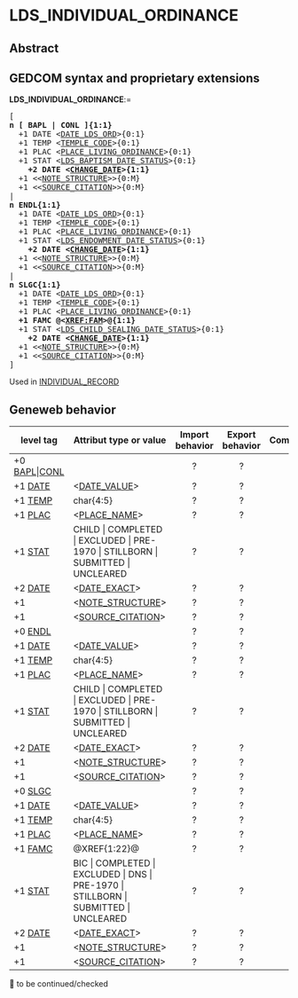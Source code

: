 ﻿<!-- licence GPL V2, cf https://github.com/TitiFix/geneweb -->
# LDS_INDIVIDUAL_ORDINANCE
## Abstract

## GEDCOM syntax and proprietary extensions

**LDS_INDIVIDUAL_ORDINANCE**:=
<pre>
[
<b>n [ BAPL | CONL ]{1:1}</b>
  +1 DATE &lt;<a href=Ged.DATE_LDS_ORD.md>DATE_LDS_ORD</a>&gt;{0:1}
  +1 TEMP &lt;<a href=Ged.TEMPLE_CODE.md>TEMPLE_CODE</a>&gt;{0:1}
  +1 PLAC &lt;<a href=Ged.PLACE_LIVING_ORDINANCE.md>PLACE_LIVING_ORDINANCE</a>&gt;{0:1}
  +1 STAT &lt;<a href=Ged.LDS_BAPTISM_DATE_STATUS.md>LDS_BAPTISM_DATE_STATUS</a>&gt;{0:1}
<b>    +2 DATE &lt;<a href=Ged.CHANGE_DATE.md>CHANGE_DATE</a>&gt;{1:1}</b>
  +1 &lt;&lt;<a href=Ged.NOTE_STRUCTURE.md>NOTE_STRUCTURE</a>&gt;&gt;{0:M}
  +1 &lt;&lt;<a href=Ged.SOURCE_CITATION.md>SOURCE_CITATION</a>&gt;&gt;{0:M}
|
<b>n ENDL{1:1}</b>
  +1 DATE &lt;<a href=Ged.DATE_LDS_ORD.md>DATE_LDS_ORD</a>&gt;{0:1}
  +1 TEMP &lt;<a href=Ged.TEMPLE_CODE.md>TEMPLE_CODE</a>&gt;{0:1}
  +1 PLAC &lt;<a href=Ged.PLACE_LIVING_ORDINANCE.md>PLACE_LIVING_ORDINANCE</a>&gt;{0:1}
  +1 STAT &lt;<a href=Ged.LDS_ENDOWMENT_DATE_STATUS.md>LDS_ENDOWMENT_DATE_STATUS</a>&gt;{0:1}
<b>    +2 DATE &lt;<a href=Ged.CHANGE_DATE.md>CHANGE_DATE</a>&gt;{1:1}</b>
  +1 &lt;&lt;<a href=Ged.NOTE_STRUCTURE.md>NOTE_STRUCTURE</a>&gt;&gt;{0:M}
  +1 &lt;&lt;<a href=Ged.SOURCE_CITATION.md>SOURCE_CITATION</a>&gt;&gt;{0:M}
|
<b>n SLGC{1:1}</b>
  +1 DATE &lt;<a href=Ged.DATE_LDS_ORD.md>DATE_LDS_ORD</a>&gt;{0:1}
  +1 TEMP &lt;<a href=Ged.TEMPLE_CODE.md>TEMPLE_CODE</a>&gt;{0:1}
  +1 PLAC &lt;<a href=Ged.PLACE_LIVING_ORDINANCE.md>PLACE_LIVING_ORDINANCE</a>&gt;{0:1}
<b>  +1 FAMC @&lt;<a href=Ged.XREF_FAM.md>XREF:FAM</a>&gt;@{1:1}</b>
  +1 STAT &lt;<a href=Ged.LDS_CHILD_SEALING_DATE_STATUS.md>LDS_CHILD_SEALING_DATE_STATUS</a>&gt;{0:1}
<b>    +2 DATE &lt;<a href=Ged.CHANGE_DATE.md>CHANGE_DATE</a>&gt;{1:1}</b>
  +1 &lt;&lt;<a href=Ged.NOTE_STRUCTURE.md>NOTE_STRUCTURE</a>&gt;&gt;{0:M}
  +1 &lt;&lt;<a href=Ged.SOURCE_CITATION.md>SOURCE_CITATION</a>&gt;&gt;{0:M}
]
</pre>
Used in <a href=Ged.INDIVIDUAL_RECORD.md>INDIVIDUAL_RECORD</a><br />


## Geneweb behavior



level tag  | Attribut type or value | Import behavior | Export behavior  | Comment 
---------- | ------------- | :---------------: | :-----------------:| -----------
+0 <a href=Ged.GLOSSARY.md#bapl>BAPL</a>\|<a href=Ged.GLOSSARY.md#conl>CONL</a> |  | ? | ? | 
+1 <a href=Ged.GLOSSARY.md#date>DATE</a> | &lt;<a href=Ged.DATE_VALUE.md>DATE_VALUE</a>&gt; | ? | ? | 
+1 <a href=Ged.GLOSSARY.md#temp>TEMP</a> | char{4:5} | ? | ? | 
+1 <a href=Ged.GLOSSARY.md#plac>PLAC</a> | &lt;<a href=Ged.PLACE_NAME.md>PLACE_NAME</a>&gt; | ? | ? | 
+1 <a href=Ged.GLOSSARY.md#stat>STAT</a> |  CHILD \| COMPLETED \| EXCLUDED \| PRE-1970 \| STILLBORN \| SUBMITTED \| UNCLEARED  | ? | ? | 
+2 <a href=Ged.GLOSSARY.md#date>DATE</a> | &lt;<a href=Ged.DATE_EXACT.md>DATE_EXACT</a>&gt; | ? | ? | 
+1  | &lt;<a href=Ged.NOTE_STRUCTURE.md>NOTE_STRUCTURE</a>&gt; | ? | ? | 
+1  | &lt;<a href=Ged.SOURCE_CITATION.md>SOURCE_CITATION</a>&gt; | ? | ? | 
+0 <a href=Ged.GLOSSARY.md#endl>ENDL</a> |  | ? | ? | 
+1 <a href=Ged.GLOSSARY.md#date>DATE</a> | &lt;<a href=Ged.DATE_VALUE.md>DATE_VALUE</a>&gt; | ? | ? | 
+1 <a href=Ged.GLOSSARY.md#temp>TEMP</a> | char{4:5} | ? | ? | 
+1 <a href=Ged.GLOSSARY.md#plac>PLAC</a> | &lt;<a href=Ged.PLACE_NAME.md>PLACE_NAME</a>&gt; | ? | ? | 
+1 <a href=Ged.GLOSSARY.md#stat>STAT</a> |  CHILD \| COMPLETED \| EXCLUDED \| PRE-1970 \|  STILLBORN \| SUBMITTED \| UNCLEARED  | ? | ? | 
+2 <a href=Ged.GLOSSARY.md#date>DATE</a> | &lt;<a href=Ged.DATE_EXACT.md>DATE_EXACT</a>&gt; | ? | ? | 
+1  | &lt;<a href=Ged.NOTE_STRUCTURE.md>NOTE_STRUCTURE</a>&gt; | ? | ? | 
+1  | &lt;<a href=Ged.SOURCE_CITATION.md>SOURCE_CITATION</a>&gt; | ? | ? | 
+0 <a href=Ged.GLOSSARY.md#slgc>SLGC</a> |  | ? | ? | 
+1 <a href=Ged.GLOSSARY.md#date>DATE</a> | &lt;<a href=Ged.DATE_VALUE.md>DATE_VALUE</a>&gt; | ? | ? | 
+1 <a href=Ged.GLOSSARY.md#temp>TEMP</a> | char{4:5} | ? | ? | 
+1 <a href=Ged.GLOSSARY.md#plac>PLAC</a> | &lt;<a href=Ged.PLACE_NAME.md>PLACE_NAME</a>&gt; | ? | ? | 
+1 <a href=Ged.GLOSSARY.md#famc>FAMC</a> | @XREF{1:22}@ | ? | ? | 
+1 <a href=Ged.GLOSSARY.md#stat>STAT</a> |  BIC \| COMPLETED \| EXCLUDED \| DNS \| PRE-1970 \| STILLBORN \| SUBMITTED \| UNCLEARED  | ? | ? | 
+2 <a href=Ged.GLOSSARY.md#date>DATE</a> | &lt;<a href=Ged.DATE_EXACT.md>DATE_EXACT</a>&gt; | ? | ? | 
+1  | &lt;<a href=Ged.NOTE_STRUCTURE.md>NOTE_STRUCTURE</a>&gt; | ? | ? | 
+1  | &lt;<a href=Ged.SOURCE_CITATION.md>SOURCE_CITATION</a>&gt; | ? | ? | 

🚧 to be continued/checked

